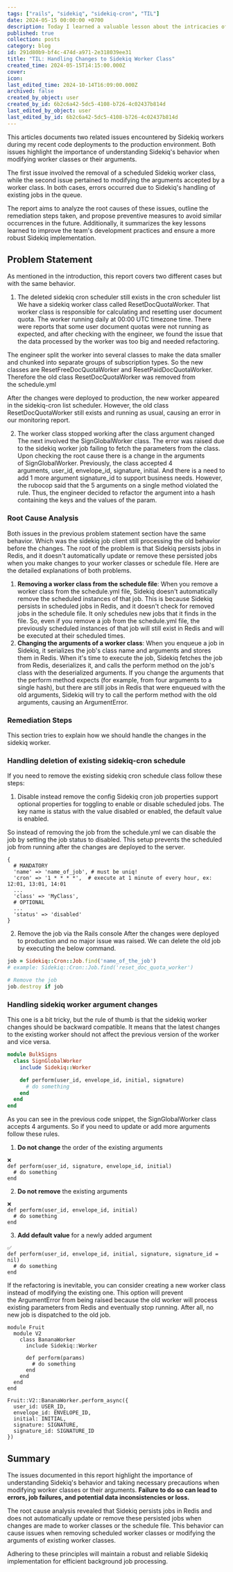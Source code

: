 ```yaml
---
tags: ["rails", "sidekiq", "sidekiq-cron", "TIL"]
date: 2024-05-15 00:00:00 +0700
description: Today I learned a valuable lesson about the intricacies of modifying Sidekiq worker classes in our Ruby on Rails application. What started as a routine code deployment turned into an unexpected adventure, revealing the hidden complexities of Sidekiq's job persistence mechanism.
published: true
collection: posts
category: blog
id: 291d80b9-bf4c-474d-a971-2e318039ee31
title: "TIL: Handling Changes to Sidekiq Worker Class"
created_time: 2024-05-15T14:15:00.000Z
cover: 
icon: 
last_edited_time: 2024-10-14T16:09:00.000Z
archived: false
created_by_object: user
created_by_id: 6b2c6a42-5dc5-4108-b726-4c02437b814d
last_edited_by_object: user
last_edited_by_id: 6b2c6a42-5dc5-4108-b726-4c02437b814d
---
```


This articles documents two related issues encountered by Sidekiq workers during my recent code deployments to the production environment. Both issues highlight the importance of understanding Sidekiq's behavior when modifying worker classes or their arguments.

The first issue involved the removal of a scheduled Sidekiq worker class, while the second issue pertained to modifying the arguments accepted by a worker class. In both cases, errors occurred due to Sidekiq's handling of existing jobs in the queue.

The report aims to analyze the root causes of these issues, outline the remediation steps taken, and propose preventive measures to avoid similar occurrences in the future. Additionally, it summarizes the key lessons learned to improve the team's development practices and ensure a more robust Sidekiq implementation.

## Problem Statement

As mentioned in the introduction, this report covers two different cases but with the same behavior.

1. The deleted sidekiq cron scheduler still exists in the cron scheduler list
We have a sidekiq worker class called ResetDocQuotaWorker. That worker class is responsible for calculating and resetting user document quota. The worker running daily at 00:00 UTC timezone time. There were reports that some user document quotas were not running as expected, and after checking with the engineer, we found the issue that the data processed by the worker was too big and needed refactoring.

The engineer split the worker into several classes to make the data smaller and chunked into separate groups of subscription types. So the new classes are ResetFreeDocQuotaWorker and ResetPaidDocQuotaWorker. Therefore the old class ResetDocQuotaWorker was removed from the schedule.yml

After the changes were deployed to production, the new worker appeared in the sidekiq-cron list scheduler. However, the old class ResetDocQuotaWorker still exists and running as usual, causing an error in our monitoring report.

2. The worker class stopped working after the class argument changed
The next involved the SignGlobalWorker class. The error was raised due to the sidekiq worker job failing to fetch the parameters from the class. Upon checking the root cause there is a change in the arguments of SignGlobalWorker. Previously, the class accepted 4 arguments, user_id, envelope_id, signature, initial. And there is a need to add 1 more argument signature_id to support business needs. However, the rubocop said that the 5 arguments on a single method violated the rule. Thus, the engineer decided to refactor the argument into a hash containing the keys and the values of the param.


### Root Cause Analysis

Both issues in the previous problem statement section have the same behavior. Which was the sidekiq job client still processing the old behavior before the changes. The root of the problem is that Sidekiq persists jobs in Redis, and it doesn't automatically update or remove these persisted jobs when you make changes to your worker classes or schedule file. Here are the detailed explanations of both problems.

1. **Removing a worker class from the schedule file**: When you remove a worker class from the schedule.yml file, Sidekiq doesn't automatically remove the scheduled instances of that job. This is because Sidekiq persists in scheduled jobs in Redis, and it doesn't check for removed jobs in the schedule file. It only schedules new jobs that it finds in the file. So, even if you remove a job from the schedule.yml file, the previously scheduled instances of that job will still exist in Redis and will be executed at their scheduled times.
2. **Changing the arguments of a worker class**: When you enqueue a job in Sidekiq, it serializes the job's class name and arguments and stores them in Redis. When it's time to execute the job, Sidekiq fetches the job from Redis, deserializes it, and calls the perform method on the job's class with the deserialized arguments. If you change the arguments that the perform method expects (for example, from four arguments to a single hash), but there are still jobs in Redis that were enqueued with the old arguments, Sidekiq will try to call the perform method with the old arguments, causing an ArgumentError.

### Remediation Steps

This section tries to explain how we should handle the changes in the sidekiq worker.

### Handling deletion of existing sidekiq-cron schedule

If you need to remove the existing sidekiq cron schedule class follow these steps:

1. Disable instead remove the config
Sidekiq cron job properties support optional properties for toggling to enable or disable scheduled jobs. The key name is status with the value disabled or enabled, the default value is enabled.

So instead of removing the job from the schedule.yml we can disable the job by setting the job status to disabled. This setup prevents the scheduled job from running after the changes are deployed to the server.

```text
{
  # MANDATORY
  'name' => 'name_of_job', # must be uniq!
  'cron' => '1 * * * *',  # execute at 1 minute of every hour, ex: 12:01, 13:01, 14:01
  ...
  'class' => 'MyClass',
  # OPTIONAL
  ...
  'status' => 'disabled'
}
```

2. Remove the job via the Rails console
After the changes were deployed to production and no major issue was raised. We can delete the old job by executing the below command.

```ruby
job = Sidekiq::Cron::Job.find('name_of_the_job')
# example: Sidekiq::Cron::Job.find('reset_doc_quota_worker')

# Remove the job
job.destroy if job
```


### Handling sidekiq worker argument changes

This one is a bit tricky, but the rule of thumb is that the sidekiq worker changes should be backward compatible. It means that the latest changes to the existing worker should not affect the previous version of the worker and vice versa.

```ruby
module BulkSigns
  class SignGlobalWorker
    include Sidekiq::Worker

    def perform(user_id, envelope_id, initial, signature)
      # do something
    end
  end
end
```

As you can see in the previous code snippet, the SignGlobalWorker class accepts 4 arguments. So if you need to update or add more arguments follow these rules.

1. **Do not change** the order of the existing arguments
```text
❌
def perform(user_id, signature, envelope_id, initial)
  # do something
end
```

2. **Do not remove** the existing arguments
```text
❌
def perform(user_id, envelope_id, initial)
  # do something
end
```

3. **Add default value** for a newly added argument
```text
✅
def perform(user_id, envelope_id, initial, signature, signature_id = nil)
  # do something
end
```


If the refactoring is inevitable, you can consider creating a new worker class instead of modifying the existing one. This option will prevent the ArgumentError from being raised because the old worker will process existing parameters from Redis and eventually stop running. After all, no new job is dispatched to the old job.

```text
module Fruit
  module V2
    class BananaWorker
      include Sidekiq::Worker

      def perform(params)
        # do something
      end
    end
  end
end

Fruit::V2::BananaWorker.perform_async({
  user_id: USER_ID,
  envelope_id: ENVELOPE_ID,
  initial: INITIAL,
  signature: SIGNATURE,
  signature_id: SIGNATURE_ID
})
```

## Summary

The issues documented in this report highlight the importance of understanding Sidekiq's behavior and taking necessary precautions when modifying worker classes or their arguments. **Failure to do so can lead to errors, job failures, and potential data inconsistencies or loss.**

The root cause analysis revealed that Sidekiq persists jobs in Redis and does not automatically update or remove these persisted jobs when changes are made to worker classes or the schedule file. This behavior can cause issues when removing scheduled worker classes or modifying the arguments of existing worker classes.

Adhering to these principles will maintain a robust and reliable Sidekiq implementation for efficient background job processing.


